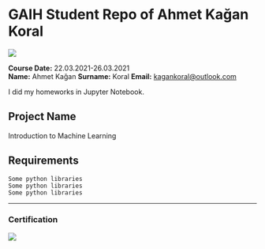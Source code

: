 # GAIH Student Repo of Ahmet Kağan Koral
![](img/newlogo.png)

**Course Date:** 22.03.2021-26.03.2021  
**Name:** Ahmet Kağan
**Surname:** Koral 
**Email:** kagankoral@outlook.com  

I did my homeworks in Jupyter Notebook.

## Project Name
Introduction to Machine Learning

## Requirements
```
Some python libraries
Some python libraries
Some python libraries
```
---

### Certification
![](img/TopLearnerCertificate.png)

